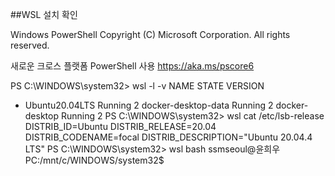 ##WSL 설치 확인

Windows PowerShell
Copyright (C) Microsoft Corporation. All rights reserved.

새로운 크로스 플랫폼 PowerShell 사용 https://aka.ms/pscore6

PS C:\WINDOWS\system32> wsl -l -v
  NAME                   STATE           VERSION
* Ubuntu20.04LTS         Running         2
  docker-desktop-data    Running         2
  docker-desktop         Running         2
PS C:\WINDOWS\system32> wsl cat /etc/lsb-release
DISTRIB_ID=Ubuntu
DISTRIB_RELEASE=20.04
DISTRIB_CODENAME=focal
DISTRIB_DESCRIPTION="Ubuntu 20.04.4 LTS"
PS C:\WINDOWS\system32> wsl bash
ssmseoul@윤희우PC:/mnt/c/WINDOWS/system32$
